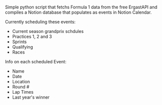 Simple python script that fetchs Formula 1 data from the free ErgastAPI and compiles a Notion database that populates as events in Notion Calendar.

Currently scheduling these events:
- Current season grandprix schdules
- Practices 1, 2 and 3
- Sprints
- Qualifying
- Races

Info on each scheduled Event:
- Name
- Date
- Location
- Round #
- Lap Times
- Last year's winner
